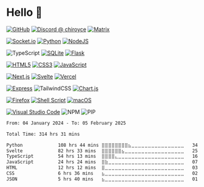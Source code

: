 # Hello 👋

[![GitHub](https://img.shields.io/badge/github-%23121011.svg?style=for-the-badge&logo=github&logoColor=white)](https://github.com/Chiroyce1) [![Discord @ chiroyce](https://img.shields.io/badge/Discord-%235865F2.svg?style=for-the-badge&logo=discord&logoColor=white)](data%3Atext%2Fplain%2C%40chiroyce%20on%20Discord) [![Matrix](https://img.shields.io/badge/matrix-000000?style=for-the-badge&logo=Matrix&logoColor=white)](https://matrix.to/#/@chiroyce:matrix.org)

[![Socket.io](https://img.shields.io/badge/Socket.io-black?style=for-the-badge&logo=socket.io&badgeColor=010101)](https://socket.io/) [![Python](https://img.shields.io/badge/python-3670A0?style=for-the-badge&logo=python&logoColor=ffdd54)](https://www.python.org/) [![NodeJS](https://img.shields.io/badge/node.js-6DA55F?style=for-the-badge&logo=node.js&logoColor=white)](https://nodejs.org)

![TypeScript](https://img.shields.io/badge/typescript-%23007ACC.svg?style=for-the-badge&logo=typescript&logoColor=white) [![SQLite](https://img.shields.io/badge/sqlite-%2307405e.svg?style=for-the-badge&logo=sqlite&logoColor=white)](https://www.sqlite.org) [![Flask](https://img.shields.io/badge/flask-%23000.svg?style=for-the-badge&logo=flask&logoColor=white)](https://flask.palletsprojects.com/en/2.0.x/)

[![HTML5](https://img.shields.io/badge/html5-%23E34F26.svg?style=for-the-badge&logo=html5&logoColor=white)](https://en.wikipedia.org/wiki/HTML5) [![CSS3](https://img.shields.io/badge/css3-%231572B6.svg?style=for-the-badge&logo=css3&logoColor=white)](https://en.wikipedia.org/wiki/CSS) [![JavaScript](https://img.shields.io/badge/javascript-%23323330.svg?style=for-the-badge&logo=javascript&logoColor=%23F7DF1E)](https://en.wikipedia.org/wiki/JavaScript)

[![Next.js](https://img.shields.io/badge/Next.js-black?style=for-the-badge&logo=next.js&logoColor=white)](https://nextjs.org/) [![Svelte](https://img.shields.io/badge/sveltekit-%23f1413d.svg?style=for-the-badge&logo=svelte&logoColor=white)](https://svelte.dev/) [![Vercel](https://img.shields.io/badge/vercel-%23000000.svg?style=for-the-badge&logo=vercel&logoColor=white)](https://vercel.com)

[![Express](https://img.shields.io/badge/express-%23404d59.svg?style=for-the-badge&logo=express&logoColor=%2361DAFB)](https://expressjs.com/) ![TailwindCSS](https://img.shields.io/badge/tailwind-%2338B2AC.svg?style=for-the-badge&logo=tailwind-css&logoColor=white) [![Chart.js](https://img.shields.io/badge/chart.js-F5788D.svg?style=for-the-badge&logo=chart.js&logoColor=white)](https://chartjs.org)

[![Firefox](https://img.shields.io/badge/Firefox-FF7139?style=for-the-badge&logo=Firefox-Browser&logoColor=white)](https://www.mozilla.org/firefox/) [![Shell Script](https://img.shields.io/badge/bash_/_zsh-%23121011.svg?style=for-the-badge&logo=gnu-bash&logoColor=white)](https://en.wikipedia.org/wiki/Shell_script)
[![macOS](https://img.shields.io/badge/mac%20os-000000?style=for-the-badge&logo=macos&logoColor=F0F0F0)](https://www.apple.com/macOS)

[![Visual Studio Code](https://img.shields.io/badge/Visual%20Studio%20Code-0078d7.svg?style=for-the-badge&logo=visual-studio-code&logoColor=white)](https://code.visualstudio.com)
![NPM](https://img.shields.io/badge/NPM-%23CB3837.svg?style=for-the-badge&logo=npm&logoColor=white)
![PIP](https://img.shields.io/badge/pip-006dad.svg?style=for-the-badge&logo=pypi&logoColor=yellow)

<!--START_SECTION:waka-->

```txt
From: 04 January 2024 - To: 05 February 2025

Total Time: 314 hrs 31 mins

Python             108 hrs 44 mins ⣿⣿⣿⣿⣿⣿⣿⣿⣦⣀⣀⣀⣀⣀⣀⣀⣀⣀⣀⣀⣀⣀⣀⣀⣀   34.01 %
Svelte             82 hrs 33 mins  ⣿⣿⣿⣿⣿⣿⣦⣀⣀⣀⣀⣀⣀⣀⣀⣀⣀⣀⣀⣀⣀⣀⣀⣀⣀   25.82 %
TypeScript         54 hrs 13 mins  ⣿⣿⣿⣿⣄⣀⣀⣀⣀⣀⣀⣀⣀⣀⣀⣀⣀⣀⣀⣀⣀⣀⣀⣀⣀   16.96 %
JavaScript         24 hrs 24 mins  ⣿⣷⣀⣀⣀⣀⣀⣀⣀⣀⣀⣀⣀⣀⣀⣀⣀⣀⣀⣀⣀⣀⣀⣀⣀   07.63 %
HTML               12 hrs 12 mins  ⣿⣀⣀⣀⣀⣀⣀⣀⣀⣀⣀⣀⣀⣀⣀⣀⣀⣀⣀⣀⣀⣀⣀⣀⣀   03.82 %
CSS                6 hrs 36 mins   ⣦⣀⣀⣀⣀⣀⣀⣀⣀⣀⣀⣀⣀⣀⣀⣀⣀⣀⣀⣀⣀⣀⣀⣀⣀   02.07 %
JSON               5 hrs 40 mins   ⣦⣀⣀⣀⣀⣀⣀⣀⣀⣀⣀⣀⣀⣀⣀⣀⣀⣀⣀⣀⣀⣀⣀⣀⣀   01.77 %
```

<!--END_SECTION:waka-->

<!--- 
<picture>
  <source
    srcset="https://github-readme-stats.vercel.app/api?username=Chiroyce1&show_icons=true&theme=github_dark"
    media="(prefers-color-scheme: dark)"
  />
  <source
    srcset="https://github-readme-stats.vercel.app/api?username=Chiroyce1&show_icons=true&theme=github_light"
    media="(prefers-color-scheme: light), (prefers-color-scheme: no-preference)"
  />
  <img src="https://github-readme-stats.vercel.app/api?username=anuraghazra&show_icons=true" />
</picture>

![Commit Info Card Loading...](https://streak-stats.demolab.com/?user=Chiroyce1&theme=dark&hide_border=true&mode=weekly)

![Top Langs](https://github-readme-stats.vercel.app/api/top-langs/?username=Chiroyce1&theme=github_dark)


https://github.com/Ileriayo/markdown-badges#languages -->

